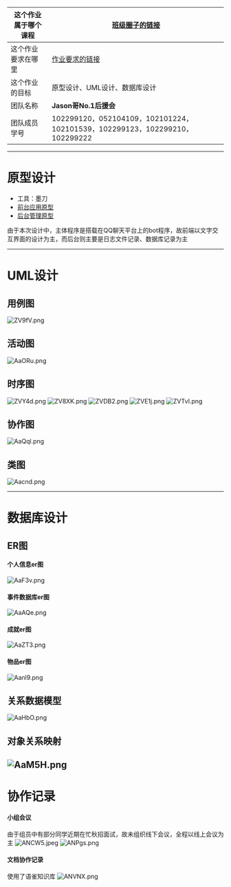 | 这个作业属于哪个课程 | [班级圈子的链接](https://bbs.csdn.net/forums/fzusdn-0831) |
|---------------------|--------------------------------------------------------------|
| 这个作业要求在哪里  | [作业要求的链接](https://bbs.csdn.net/topics/617415086)    |
| 这个作业的目标     | 原型设计、UML设计、数据库设计 |
| 团队名称           | **Jason哥No.1后援会**                                        |
| 团队成员学号       | 102299120，052104109，102101224，102101539，102299123，102299210，102299222 |

---

# 原型设计
- 工具：墨刀
- [前台应用原型](https://modao.cc/proto/cZHWyTos36f2dMSqW6HJh/sharing?view_mode=device&screen=rbpTtrwaGfMGciG0V&canvasId=rcTu5EMcwqDv0Vox)
- [后台管理原型](https://modao.cc/proto/9aGc3VGNs3f9odO7PtGYVw/sharing?view_mode=device&screen=rbpTuJtHa0DnaKlce&canvasId=rcTuJjGPTuJtlrveby88r1)

由于本次设计中，主体程序是搭载在QQ聊天平台上的bot程序，故前端以文字交互界面的设计为主，而后台则主要是日志文件记录、数据库记录为主

---

# UML设计
## 用例图
![ZV9fV.png](https://i0.imgs.ovh/2023/11/02/ZV9fV.png)
## 活动图
![AaORu.png](https://i0.imgs.ovh/2023/11/02/AaORu.png)
## 时序图
![ZVY4d.png](https://i0.imgs.ovh/2023/11/02/ZVY4d.png)
![ZV8XK.png](https://i0.imgs.ovh/2023/11/02/ZV8XK.png)
![ZVDB2.png](https://i0.imgs.ovh/2023/11/02/ZVDB2.png)
![ZVE1j.png](https://i0.imgs.ovh/2023/11/02/ZVE1j.png)
![ZVTvI.png](https://i0.imgs.ovh/2023/11/02/ZVTvI.png)
## 协作图
![AaQql.png](https://i0.imgs.ovh/2023/11/02/AaQql.png)
## 类图
![Aacnd.png](https://i0.imgs.ovh/2023/11/02/Aacnd.png)

---

# 数据库设计
## ER图
#### 个人信息er图
![AaF3v.png](https://i0.imgs.ovh/2023/11/02/AaF3v.png)
#### 事件数据库er图
![AaAQe.png](https://i0.imgs.ovh/2023/11/02/AaAQe.png)
#### 成就er图
![AaZT3.png](https://i0.imgs.ovh/2023/11/02/AaZT3.png)
#### 物品er图
![Aanl9.png](https://i0.imgs.ovh/2023/11/02/Aanl9.png)
## 关系数据模型
![AaHbO.png](https://i0.imgs.ovh/2023/11/02/AaHbO.png)
## 对象关系映射
![AaM5H.png](https://i0.imgs.ovh/2023/11/02/AaM5H.png)
---

# 协作记录
#### 小组会议
由于组员中有部分同学近期在忙秋招面试，故未组织线下会议，全程以线上会议为主
![ANCW5.jpeg](https://i0.imgs.ovh/2023/11/02/ANCW5.jpeg)
![ANPgs.png](https://i0.imgs.ovh/2023/11/02/ANPgs.png)
#### 文档协作记录
使用了语雀知识库
![ANVNX.png](https://i0.imgs.ovh/2023/11/02/ANVNX.png)
